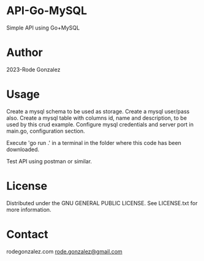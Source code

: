 # API-Go-MySQL
Simple API using Go+MySQL

# Author
2023-Rode Gonzalez

# Usage
Create a mysql schema to be used as storage. 
Create a mysql user/pass also.
Create a mysql table with columns id, name and description, to be used by this crud example.
Configure mysql credentials and server port in main.go, configuration section.

Execute 'go run .' in a terminal in the folder where this code has been downloaded.

Test API using postman or similar.

# License
Distributed under the GNU GENERAL PUBLIC LICENSE. 
See LICENSE.txt for more information.

# Contact
rodegonzalez.com
rode.gonzalez@gmail.com

